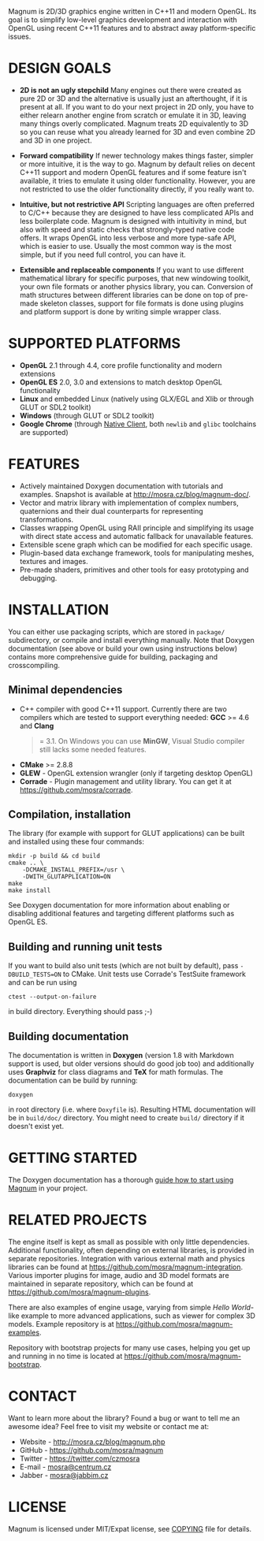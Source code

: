 Magnum is 2D/3D graphics engine written in C++11 and modern OpenGL. Its goal is
to simplify low-level graphics development and interaction with OpenGL using
recent C++11 features and to abstract away platform-specific issues.

DESIGN GOALS
============

*   **2D is not an ugly stepchild**
    Many engines out there were created as pure 2D or 3D and the alternative is
    usually just an afterthought, if it is present at all. If you want to do
    your next project in 2D only, you have to either relearn another engine
    from scratch or emulate it in 3D, leaving many things overly complicated.
    Magnum treats 2D equivalently to 3D so you can reuse what you already
    learned for 3D and even combine 2D and 3D in one project.

*   **Forward compatibility**
    If newer technology makes things faster, simpler or more intuitive, it is
    the way to go. Magnum by default relies on decent C++11 support and modern
    OpenGL features and if some feature isn't available, it tries to emulate it
    using older functionality. However, you are not restricted to use the older
    functionality directly, if you really want to.

*   **Intuitive, but not restrictive API**
    Scripting languages are often preferred to C/C++ because they are designed
    to have less complicated APIs and less boilerplate code. Magnum is
    designed with intuitivity in mind, but also with speed and static checks
    that strongly-typed native code offers. It wraps OpenGL into less verbose
    and more type-safe API, which is easier to use. Usually the most common way
    is the most simple, but if you need full control, you can have it.

*   **Extensible and replaceable components**
    If you want to use different mathematical library for specific purposes,
    that new windowing toolkit, your own file formats or another physics
    library, you can. Conversion of math structures between different libraries
    can be done on top of pre-made skeleton classes, support for file formats
    is done using plugins and platform support is done by writing simple
    wrapper class.

SUPPORTED PLATFORMS
===================

*   **OpenGL** 2.1 through 4.4, core profile functionality and modern
    extensions
*   **OpenGL ES** 2.0, 3.0 and extensions to match desktop OpenGL functionality
*   **Linux** and embedded Linux (natively using GLX/EGL and Xlib or through
    GLUT or SDL2 toolkit)
*   **Windows** (through GLUT or SDL2 toolkit)
*   **Google Chrome** (through [Native Client](https://developers.google.com/native-client/),
    both `newlib` and `glibc` toolchains are supported)

FEATURES
========

*   Actively maintained Doxygen documentation with tutorials and examples.
    Snapshot is available at http://mosra.cz/blog/magnum-doc/.
*   Vector and matrix library with implementation of complex numbers,
    quaternions and their dual counterparts for representing transformations.
*   Classes wrapping OpenGL using RAII principle and simplifying its usage with
    direct state access and automatic fallback for unavailable features.
*   Extensible scene graph which can be modified for each specific usage.
*   Plugin-based data exchange framework, tools for manipulating meshes,
    textures and images.
*   Pre-made shaders, primitives and other tools for easy prototyping and
    debugging.

INSTALLATION
============

You can either use packaging scripts, which are stored in `package/`
subdirectory, or compile and install everything manually. Note that Doxygen
documentation (see above or build your own using instructions below) contains
more comprehensive guide for building, packaging and crosscompiling.

Minimal dependencies
--------------------

*   C++ compiler with good C++11 support. Currently there are two compilers
    which are tested to support everything needed: **GCC** >= 4.6 and **Clang**
    >= 3.1. On Windows you can use **MinGW**, Visual Studio compiler still
    lacks some needed features.
*   **CMake** >= 2.8.8
*   **GLEW** - OpenGL extension wrangler (only if targeting desktop OpenGL)
*   **Corrade** - Plugin management and utility library. You can get it at
    https://github.com/mosra/corrade.

Compilation, installation
-------------------------

The library (for example with support for GLUT applications) can be built and
installed using these four commands:

    mkdir -p build && cd build
    cmake .. \
        -DCMAKE_INSTALL_PREFIX=/usr \
        -DWITH_GLUTAPPLICATION=ON
    make
    make install

See Doxygen documentation for more information about enabling or disabling
additional features and targeting different platforms such as OpenGL ES.

Building and running unit tests
-------------------------------

If you want to build also unit tests (which are not built by default), pass
`-DBUILD_TESTS=ON` to CMake. Unit tests use Corrade's TestSuite framework and
can be run using

    ctest --output-on-failure

in build directory. Everything should pass ;-)

Building documentation
----------------------

The documentation is written in **Doxygen** (version 1.8 with Markdown support
is used, but older versions should do good job too) and additionally uses
**Graphviz** for class diagrams and **TeX** for math formulas. The
documentation can be build by running:

    doxygen

in root directory (i.e. where `Doxyfile` is). Resulting HTML documentation
will be in `build/doc/` directory. You might need to create `build/` directory
if it doesn't exist yet.

GETTING STARTED
===============

The Doxygen documentation has a thorough [guide how to start using Magnum](http://mosra.cz/blog/magnum-doc/getting-started.html)
in your project.

RELATED PROJECTS
================

The engine itself is kept as small as possible with only little dependencies.
Additional functionality, often depending on external libraries, is provided in
separate repositories. Integration with various external math and physics
libraries can be found at https://github.com/mosra/magnum-integration. Various
importer plugins for image, audio and 3D model formats are maintained in
separate repository, which can be found at https://github.com/mosra/magnum-plugins.

There are also examples of engine usage, varying from simple *Hello World*-like
example to more advanced applications, such as viewer for complex 3D models.
Example repository is at https://github.com/mosra/magnum-examples.

Repository with bootstrap projects for many use cases, helping you get up and
running in no time is located at https://github.com/mosra/magnum-bootstrap.

CONTACT
=======

Want to learn more about the library? Found a bug or want to tell me an awesome
idea? Feel free to visit my website or contact me at:

*   Website - http://mosra.cz/blog/magnum.php
*   GitHub - https://github.com/mosra/magnum
*   Twitter - https://twitter.com/czmosra
*   E-mail - mosra@centrum.cz
*   Jabber - mosra@jabbim.cz

LICENSE
=======

Magnum is licensed under MIT/Expat license, see [COPYING](COPYING) file for
details.
